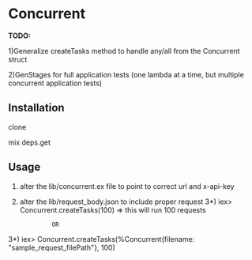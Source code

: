 # Concurrent

**TODO:**

1)Generalize createTasks method to handle any/all from the Concurrent struct

2)GenStages for full application tests (one lambda at a time, but multiple concurrent application tests)

## Installation

clone

mix deps.get

## Usage

1) alter the lib/concurrent.ex file to point to correct url and x-api-key
2) alter the lib/request_body.json to include proper request
3*) iex> Concurrent.createTasks(100)
                => this will run 100 requests
                
                OR
3*) iex> Concurrent.createTasks(%Concurrent{filename: "sample_request_filePath"}, 100)

